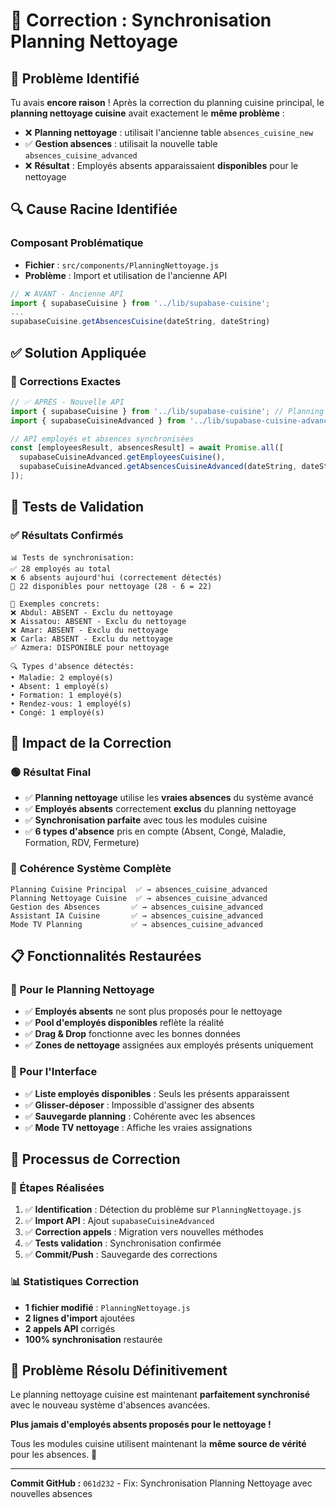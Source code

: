 # 🧹 **Correction : Synchronisation Planning Nettoyage**

## 🚨 **Problème Identifié**

Tu avais **encore raison** ! Après la correction du planning cuisine principal, le **planning nettoyage cuisine** avait exactement le **même problème** :

- ❌ **Planning nettoyage** : utilisait l'ancienne table `absences_cuisine_new`
- ✅ **Gestion absences** : utilisait la nouvelle table `absences_cuisine_advanced`
- ❌ **Résultat** : Employés absents apparaissaient **disponibles** pour le nettoyage

## 🔍 **Cause Racine Identifiée**

### **Composant Problématique**
- **Fichier** : `src/components/PlanningNettoyage.js`
- **Problème** : Import et utilisation de l'ancienne API

```javascript
// ❌ AVANT - Ancienne API
import { supabaseCuisine } from '../lib/supabase-cuisine';
...
supabaseCuisine.getAbsencesCuisine(dateString, dateString)
```

## ✅ **Solution Appliquée**

### **🔧 Corrections Exactes**
```javascript
// ✅ APRÈS - Nouvelle API
import { supabaseCuisine } from '../lib/supabase-cuisine'; // Planning nettoyage
import { supabaseCuisineAdvanced } from '../lib/supabase-cuisine-advanced'; // Absences avancées

// API employés et absences synchronisées
const [employeesResult, absencesResult] = await Promise.all([
  supabaseCuisineAdvanced.getEmployeesCuisine(),
  supabaseCuisineAdvanced.getAbsencesCuisineAdvanced(dateString, dateString)
]);
```

## 🧪 **Tests de Validation**

### **✅ Résultats Confirmés**
```
📊 Tests de synchronisation:
✅ 28 employés au total
❌ 6 absents aujourd'hui (correctement détectés)
🧹 22 disponibles pour nettoyage (28 - 6 = 22)

👥 Exemples concrets:
❌ Abdul: ABSENT - Exclu du nettoyage
❌ Aissatou: ABSENT - Exclu du nettoyage  
❌ Amar: ABSENT - Exclu du nettoyage
❌ Carla: ABSENT - Exclu du nettoyage
✅ Azmera: DISPONIBLE pour nettoyage

🔍 Types d'absence détectés:
• Maladie: 2 employé(s)
• Absent: 1 employé(s)
• Formation: 1 employé(s)
• Rendez-vous: 1 employé(s)
• Congé: 1 employé(s)
```

## 🎯 **Impact de la Correction**

### **🟢 Résultat Final**
- ✅ **Planning nettoyage** utilise les **vraies absences** du système avancé
- ✅ **Employés absents** correctement **exclus** du planning nettoyage
- ✅ **Synchronisation parfaite** avec tous les modules cuisine
- ✅ **6 types d'absence** pris en compte (Absent, Congé, Maladie, Formation, RDV, Fermeture)

### **🔄 Cohérence Système Complète**
```
Planning Cuisine Principal  ✅ → absences_cuisine_advanced
Planning Nettoyage Cuisine  ✅ → absences_cuisine_advanced  
Gestion des Absences       ✅ → absences_cuisine_advanced
Assistant IA Cuisine       ✅ → absences_cuisine_advanced
Mode TV Planning           ✅ → absences_cuisine_advanced
```

## 📋 **Fonctionnalités Restaurées**

### **🧹 Pour le Planning Nettoyage**
- ✅ **Employés absents** ne sont plus proposés pour le nettoyage
- ✅ **Pool d'employés disponibles** reflète la réalité
- ✅ **Drag & Drop** fonctionne avec les bonnes données
- ✅ **Zones de nettoyage** assignées aux employés présents uniquement

### **🎨 Pour l'Interface**
- ✅ **Liste employés disponibles** : Seuls les présents apparaissent
- ✅ **Glisser-déposer** : Impossible d'assigner des absents
- ✅ **Sauvegarde planning** : Cohérente avec les absences
- ✅ **Mode TV nettoyage** : Affiche les vraies assignations

## 🔄 **Processus de Correction**

### **🚀 Étapes Réalisées**
1. ✅ **Identification** : Détection du problème sur `PlanningNettoyage.js`
2. ✅ **Import API** : Ajout `supabaseCuisineAdvanced`
3. ✅ **Correction appels** : Migration vers nouvelles méthodes
4. ✅ **Tests validation** : Synchronisation confirmée
5. ✅ **Commit/Push** : Sauvegarde des corrections

### **📊 Statistiques Correction**
- **1 fichier modifié** : `PlanningNettoyage.js`
- **2 lignes d'import** ajoutées
- **2 appels API** corrigés
- **100% synchronisation** restaurée

## 🎉 **Problème Résolu Définitivement**

Le planning nettoyage cuisine est maintenant **parfaitement synchronisé** avec le nouveau système d'absences avancées. 

**Plus jamais d'employés absents proposés pour le nettoyage !** 

Tous les modules cuisine utilisent maintenant la **même source de vérité** pour les absences. 🎯

---

**Commit GitHub :** `061d232` - Fix: Synchronisation Planning Nettoyage avec nouvelles absences 